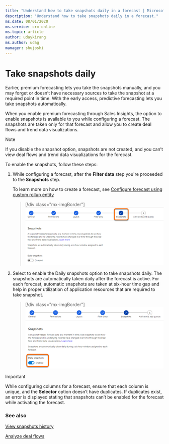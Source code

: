 ```yaml
---
title: "Understand how to take snapshots daily in a forecast | MicrosoftDocs"
description: "Understand how to take snapshots daily in a forecast."
ms.date: 08/01/2020
ms.service: crm-online
ms.topic: article
author: udaykirang
ms.author: udag
manager: shujoshi
---
```


# Take snapshots daily

<!-- Early access preview note will be added here -->

Earlier, premium forecasting lets you take the snapshots manually, and you may forget or doesn’t have necessary sources to take the snapshot at a required point in time. With the early access, predictive forecasting lets you take snapshots automatically. 

When you enable premium forecasting through Sales Insights, the option to enable snapshots is available to you while configuring a forecast. The snapshots are taken only for that forecast and allow you to create deal flows and trend data visualizations.

>[!NOTE]
>If you disable the snapshot option, snapshots are not created, and you can’t view deal flows and trend data visualizations for the forecast.

To enable the snapshots, follow these steps:

1.	While configuring a forecast, after the **Filter data** step you're proceeded to the **Snapshots** step. 

    To learn more on how to create a forecast, see [Configure forecast using custom rollup entity](https://docs.microsoft.com/dynamics365/sales-enterprise/configure-forecast-using-custom-rollup-entity)
 
    > [!div class="mx-imgBorder"]
    > ![Snapshot configuration step](media/predictive-forecasting-snapshot-configuration-step.png "Snapshot configuration step") 

2.	Select to enable the Daily snapshots option to take snapshots daily. The snapshots are automatically taken daily after the forecast is active. For each forecast, automatic snapshots are taken at six-hour time gap and help in proper utilization of application resources that are required to take snapshot.

    > [!div class="mx-imgBorder"]
    > ![Enable daily snapshot option](media/predictive-forecasting-snapshot-enable-daily.png "Enable daily snapshot option") 
 
>[!IMPORTANT]
>While configuring columns for a forecast, ensure that each column is unique, and the **Selector** option doesn’t have duplicates. If duplicates exist, an error is displayed stating that snapshots can’t be enabled for the forecast while activating the forecast.

### See also

[View snapshots history](view-snapshots-history.md)

[Analyze deal flows](analyze-deal-flows.md)